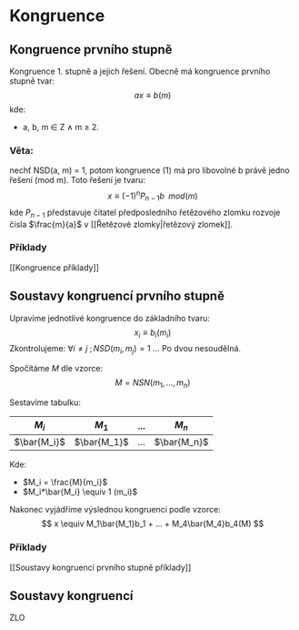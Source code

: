 # Kongruence

## Kongruence prvního stupně

Kongruence 1. stupně a jejich řešení. Obecně má kongruence prvního stupně tvar: 
$$
ax ≡ b(m)
$$
kde: 
- a, b, m ∈ Z ∧ m ≥ 2.

### Věta: 
nechť NSD(a, m) = 1, potom kongruence (1) má pro libovolné b právě jedno řešení (mod m). Toto řešení je tvaru: 
$$
x ≡ (−1)^nP_{n−1}b \;\; mod(m)
$$
kde $P_{n−1}$ představuje čitatel předposledního řetězového zlomku rozvoje čísla $\frac{m}{a}$ v [[Řetězové zlomky|řetězový zlomek]].

### Příklady
[[Kongruence příklady]]
## Soustavy kongruencí prvního stupně

Upravíme jednotlivé kongruence do základního tvaru:
$$
x_i \equiv b_i(m_i)
$$
Zkontrolujeme:
$\forall i\neq j \;; NSD(m_i,m_j) = 1$ ... Po dvou nesoudělná.

Spočítáme $M$ dle vzorce:
$$
M = NSN(m_1,...,m_n)
$$

Sestavíme tabulku:

| $M_i$ | $M_1$ | ... | $M_n$ |
| ---- | ---- | ---- | ---- |
| $\bar{M_i}$ | $\bar{M_1}$ | ... | $\bar{M_n}$ |
Kde:
- $M_i = \frac{M}{m_i}$
- $M_i*\bar{M_i} \equiv 1 (m_i)$

Nakonec vyjádříme výslednou kongruenci podle vzorce:
$$
x \equiv M_1\bar{M_1}b_1 + ... + M_4\bar{M_4}b_4(M)
$$
### Příklady
[[Soustavy kongruencí prvního stupně příklady]]

## Soustavy kongruencí
ZLO